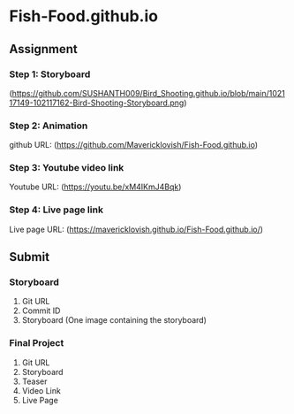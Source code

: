 # Fish-Food.github.io

## Assignment ##

### Step 1: Storyboard ###

(https://github.com/SUSHANTH009/Bird_Shooting.github.io/blob/main/102117149-102117162-Bird-Shooting-Storyboard.png)

### Step 2: Animation ###

github URL: (https://github.com/Mavericklovish/Fish-Food.github.io)

### Step 3: Youtube video link ###

Youtube URL: (https://youtu.be/xM4IKmJ4Bqk)

### Step 4: Live page link ###

Live page URL: (https://mavericklovish.github.io/Fish-Food.github.io/)

## Submit ##

### Storyboard ###

1. Git URL
2. Commit ID
3. Storyboard (One image containing the storyboard)

### Final Project ###

1. Git URL
3. Storyboard
4. Teaser
5. Video Link
6. Live Page
